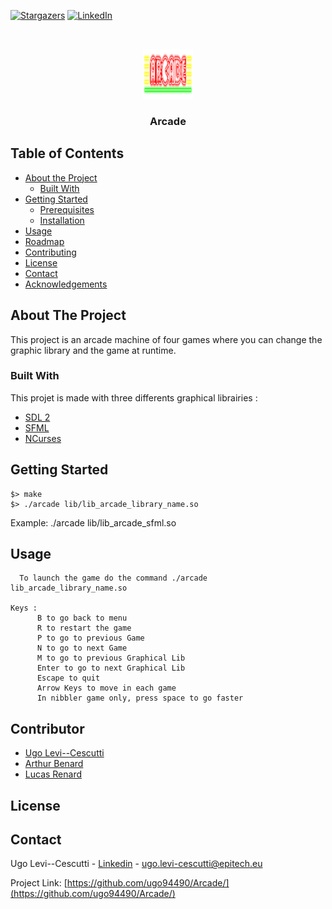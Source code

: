 [![Stargazers][stars-shield]][stars-url]
[![LinkedIn][linkedin-shield]][linkedin-url]



<!-- PROJECT LOGO -->
<br />
<p align="center">
  <a href="https://github.com/ugo94490/Arcade/">
    <img src="logo.png" alt="Logo" width="80" height="80">
  </a>

  <h3 align="center">Arcade</h3>
</p>



<!-- TABLE OF CONTENTS -->
## Table of Contents

* [About the Project](#about-the-project)
  * [Built With](#built-with)
* [Getting Started](#getting-started)
  * [Prerequisites](#prerequisites)
  * [Installation](#installation)
* [Usage](#usage)
* [Roadmap](#roadmap)
* [Contributing](#contributing)
* [License](#license)
* [Contact](#contact)
* [Acknowledgements](#acknowledgements)



<!-- ABOUT THE PROJECT -->
## About The Project

This project is an arcade machine of four games where you can change the graphic library and the game at runtime.

### Built With
This projet is made with three differents graphical librairies :
* [SDL 2](https://www.libsdl.org/)
* [SFML](https://www.sfml-dev.org/)
* [NCurses](https://tldp.org/HOWTO/NCURSES-Programming-HOWTO/)



<!-- GETTING STARTED -->
## Getting Started

```
$> make
$> ./arcade lib/lib_arcade_library_name.so
```

Example: ./arcade lib/lib_arcade_sfml.so


<!-- USAGE EXAMPLES -->
## Usage
```
  To launch the game do the command ./arcade lib_arcade_library_name.so

Keys :
      B to go back to menu
      R to restart the game
      P to go to previous Game
      N to go to next Game
      M to go to previous Graphical Lib
      Enter to go to next Graphical Lib
      Escape to quit
      Arrow Keys to move in each game
      In nibbler game only, press space to go faster
```


<!-- CONTRIBUTING -->
## Contributor

* [Ugo Levi--Cescutti](https://github.com/ugo94490)
* [Arthur Benard]()
* [Lucas Renard](https://github.com/LightFox7/)


<!-- LICENSE -->
## License



<!-- CONTACT -->
## Contact

Ugo Levi--Cescutti - [Linkedin](https://www.linkedin.com/in/ugo-levi-cescutti/) - ugo.levi-cescutti@epitech.eu

Project Link: [https://github.com/ugo94490/Arcade/](https://github.com/ugo94490/Arcade/)

[stars-shield]: https://img.shields.io/github/stars/othneildrew/Best-README-Template.svg?style=flat-square
[stars-url]: https://github.com/ugo94490/Arcade/stargazers
[linkedin-shield]: https://img.shields.io/badge/-LinkedIn-black.svg?style=flat-square&logo=linkedin&colorB=555
[linkedin-url]: https://github.com/ugo94490/Arcade/

